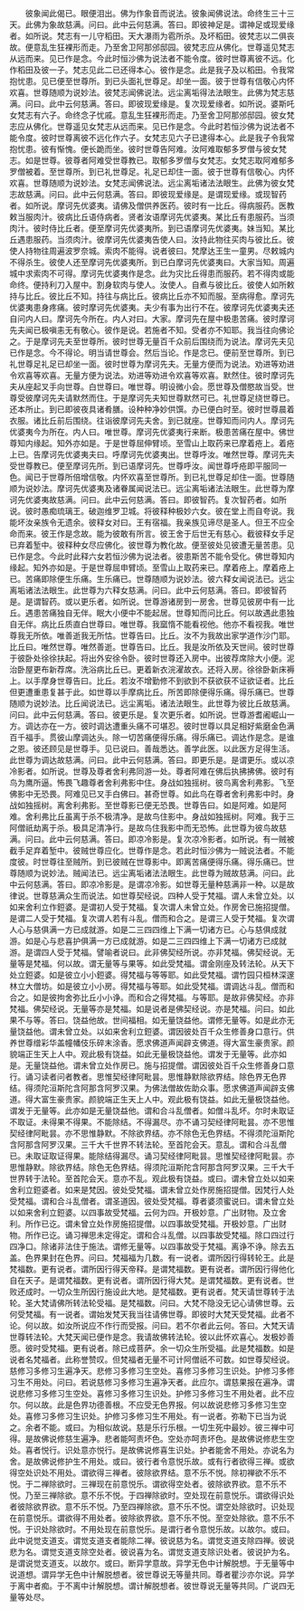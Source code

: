 <!-- { "loadSidebar": true } -->
　　彼象闻此偈已。眼便泪出。佛为作象音而说法。彼象闻佛说法。命终生三十三天。此佛为象故慈满。问曰。此中云何慈满。答曰。即彼神足是。谓神足或现爱缘者。如所说。梵志有一儿守稻田。天大瀑雨为雹所杀。及坏稻田。彼梵志以二俱丧故。便意乱生狂裸形而走。乃至舍卫阿那邠邸园。彼梵志应从佛化。世尊遥见梵志从远而来。见已作是念。今此时恒沙佛为说法者不能令度。彼时世尊离彼不远。化作稻田及彼一子。梵志见此二已还得本心。彼作是念。此是我子及以稻田。令我常抱忧患。见已便至世尊所。到已头面礼世尊足。却坐一面。彼于世尊有信敬心内怀欢喜。世尊随顺为说妙法。彼梵志闻佛说法。远尘离垢得法法眼生。此佛为梵志慈满。问曰。此中云何慈满。答曰。即彼现爱缘是。复次现爱缘者。如所说。婆斯吒女梵志有六子。命终念子忧戚。意乱生狂裸形而走。乃至舍卫阿那邠邸园。彼女梵志应从佛化。世尊遥见女梵志从远而来。见已作是念。今此时若恒沙佛为说法者不能令度。彼时世尊离彼不远化作六子。女梵志见六子已逮得本心。此是我子令我常抱忧患。彼有惭愧。便长跪而坐。彼时世尊告阿难。汝阿难取郁多罗僧与彼女梵志。如是世尊。彼尊者阿难受世尊教已。取郁多罗僧与女梵志。女梵志取阿难郁多罗僧被着。至世尊所。到已礼世尊足。礼足已却住一面。彼于世尊有信敬心。内怀欢喜。世尊随顺为说妙法。女梵志闻佛说法。远尘离垢诸法法眼生。此佛为彼女梵志故慈满。问曰。此中云何慈满。答曰。即彼现爱缘是。是谓现爱缘。或现智药者。如所说。摩诃先优婆夷。请佛及僧供养医药。彼时有一比丘。得病服药。医教敕当服肉汁。彼病比丘语侍病者。贤者汝语摩诃先优婆夷。某比丘有患服药。当须肉汁。彼时侍比丘者。便至摩诃先优婆夷所。到已语摩诃先优婆夷。妹当知。某比丘遇患服药。当须肉汁。彼摩诃先优婆夷告使人曰。汝持此物往买肉与彼比丘。彼使人持物往周遍波罗奈城。索肉不能得。说者彼曰。梵摩达王生一童男。尽敕城内不得杀生。彼使人还至摩诃先优婆夷所。到已白摩诃先优婆夷曰。大家当知。周遍城中求索肉不可得。摩诃先优婆夷作是念。此为灾比丘得患而服药。若不得肉或能命终。便持利刀入屋中。割身软肉与使人。汝使人。自煮与彼比丘。彼使人如所敕持与比丘。彼比丘不知。持往与病比丘。彼病比丘亦不知而服。至病得愈。摩诃先优婆夷患身疼痛。彼时摩诃先优婆夷。夫少有事为出行不在。彼摩诃先优婆夷夫还自问内人曰。摩诃先今所在。内人对曰。大家。摩诃先在屋中极患苦痛。彼时摩诃先夫闻已极嗔恚无有敬心。彼作是说。若施者不知。受者亦不知耶。我当往向佛论之。于是摩诃先夫至世尊所。彼时世尊无量百千众前后围绕而为说法。摩诃先夫见已作是念。今不得论。明当请世尊会。然后当论。作是念已。便前至世尊所。到已礼世尊足礼足已却坐一面。彼时世尊为摩诃先夫。无量方便而为说法。劝进等劝进令欢喜等欢喜。无量方便为说法。劝进等劝进令欢喜等欢喜。默然住。彼时摩诃先夫从座起叉手向世尊。白世尊曰。唯世尊。明设微小会。愿世尊及僧愍故当受。世尊受彼摩诃先夫请默然而住。于是摩诃先夫知世尊默然可已。礼世尊足绕世尊已。还本所止。到已即彼夜具诸肴膳。设种种净妙供馔。办已便白时至。彼时世尊晨着衣服。诸比丘前后围绕。往诣彼摩诃先夫舍。到已就座。世尊知而问内人。摩诃先优婆夷今为所在。内人曰。唯世尊。摩诃先优婆夷行来断。极患苦痛在屋中。佛世尊知内缘起。知外亦如是。于是世尊屈伸臂顷。至雪山上取药来已摩着疮上。着疮上已。告摩诃先优婆夷夫曰。呼摩诃先优婆夷出。世尊呼汝。唯然世尊。摩诃先夫受世尊教已。便至摩诃先所。到已语摩诃先。世尊呼汝。闻世尊呼疮即平服同一色。闻已于世尊所倍增信敬。内怀欢喜至世尊所。到已礼世尊足却住一面。世尊随顺为说妙法。摩诃先优婆夷及诸眷属闻说法已。远尘离垢诸法法眼生。此世尊为摩诃先优婆夷故慈满。问曰。此中云何慈满。答曰。即彼智药。复次智药者。如所说。彼时愚痴琉璃王。破迦维罗卫城。将彼释种极妙六女。彼在堂上而自夸说。我能坏汝亲族令无遗余。彼释女对曰。王有宿福。我亲族见谛尽是圣人。但王不应全命而来。彼王作是念故。能为彼敢有所言。彼王舍于后世无有慈心。截彼释女手足已弃着堑中。彼释种女尽应佛化。彼世尊为教化故。便至彼处见彼遭无量苦患。见已作是念。今此时此释六女若恒沙佛为说法者。彼患斯苦不能令受化。佛世尊知内缘起。知外亦如是。于是世尊屈申臂顷。至雪山上取药来已。摩着疮上。摩着疮上已。苦痛即除便生乐痛。生乐痛已。世尊随顺为说妙法。彼六释女闻说法已。远尘离垢诸法法眼生。此世尊为六释女慈满。问曰。此中云何慈满。答曰。即彼智药是。是谓智药。或以更乐者。如所说。世尊游诸房到一房舍。世尊见彼房中有一比丘。遇患苦痛独自无伴。眠大小便中不能起居。世尊知而问比丘。何以故遇此患独自无伴。病比丘质直白世尊曰。唯世尊。我窳惰不能看视他。他亦不看视我。唯世尊我无所依。唯善逝我无所怙。世尊告曰。比丘。汝不为我故出家学道作沙门耶。比丘曰。唯然世尊。唯然善逝。世尊告曰。比丘。我是汝所依及天世间。彼时世尊于彼卧处徐徐扶起。将出外安徐令卧。彼时世尊还入房中。出彼荐席除大小便。泥治卧屋更布新荐席。洗浴病比丘已。更着新衣浣濯故衣。还将入房。徐徐卧新床褥上。以手摩身世尊告曰。比丘。若汝不增勤修不到欲到不获欲获不证欲证者。比丘但更遭重患复甚于此。如世尊以手摩病比丘。所苦即除便得乐痛。得乐痛已。世尊随顺为说妙法。比丘闻说法已。远尘离垢。诸法法眼生。此世尊为彼比丘故慈满。问曰。此中云何慈满。答曰。彼更乐是。复次更乐者。如所说。世尊游耆阇崛山一方。调达亦在一方。彼时调达遭重头痛不可堪忍。彼时世尊以具足相好紫磨金色满百千福手。贯彼山摩调达头。除一切苦痛便得乐痛。得乐痛已。调达作是念。是谁之恩。彼还顾见是世尊手。见已说曰。善哉悉达。善学此医。以此医方足得生活。此世尊为调达故慈满。问曰。此中云何慈满。答曰。即更乐是。是谓更乐。或以凉冷影者。如所说。世尊及尊者舍利弗同游一处。尊者阿难在佛后执拂拂佛。彼时有鸟为鹰所逼。怖畏飞趣尊者舍利弗影中住。身战如独摇树。彼鸟离舍利弗影。飞至佛影中无恐畏。阿难见已叉手白佛曰。甚奇世尊。如此鸟在尊者舍利弗影中时。身战如独摇树。离舍利弗影。至世尊影已便无恐畏。世尊告曰。如是阿难。如是阿难。舍利弗比丘虽离于杀不极清净。是故鸟住影中。身战如独摇树。阿难。我于三阿僧祇劫离于杀。极具足清净行。是故鸟住我影中而无恐怖。此世尊为彼鸟故慈满。问曰。此中云何慈满。答曰。即凉冷影是。复次凉冷影者。如所说。有一贼被截手足弃着堑中。彼贼世尊应化。世尊作是念。若此时恒沙佛为一贼说法者。不能度彼。时世尊往至贼所。到已彼贼在世尊影中。即离苦痛便得乐痛。得乐痛已。世尊随顺为说妙法。贼闻法已。远尘离垢诸法法眼生。此世尊为贼故慈满。问曰。此中云何慈满。答曰。即凉冷影是。是谓凉冷影。如世尊无量种慈满非一种。以是故律说。世尊慈满众生而说法。如世尊契经说。四种人受于梵福。谓人未曾立处。以如来舍利立作鋀婆。是谓初人受于梵福。复次谓人未曾立处。作房舍已施招提僧。是谓二人受于梵福。复次谓人若有斗乱。僧而和合之。是谓三人受于梵福。复次谓人心与慈俱满一方已成就游。如是二三四四维上下满一切诸方已。心与慈俱成就游。如是心与悲喜护俱满一方已成就游。如是二三四四维上下满一切诸方已成就游。是谓四人受于梵福。譬喻者说曰。此非佛契经所说。亦非梵福。佛契经说。无量等是梵福。何以故。谓无量等与果等。如此受梵福。谓金刚座及转法轮。从天下处立鋀婆。如是彼立小小鋀婆。得梵福与等等耶。如此受梵福。谓竹园只桓林深邃林立大僧坊。如是彼立小小房。得梵福与等耶。如此受梵福。谓调达斗乱。僧而和合之。如是彼拘舍弥比丘小小诤。而和合之得梵福。与等耶。是故非佛契经。亦非梵福。佛契经说。无量等亦是梵福。如是说者是佛契经说。亦是梵福。问曰。如此果不与等。答曰。饶益他故。世间福相。如无量饶益他。谓修无量等。如是此亦无量饶益他。谓未曾立处。以如来舍利立鋀婆。谓因彼处百千众生修善身口意行。供养世尊缯彩华盖幢幡伎乐碎末涂香。愿求佛道声闻辟支佛道。得大富生豪贵家。颜貌端正生天上人中。观此极有饶益。如此无量极饶益他。谓发于无量等。此亦如是。无量饶益他。谓未曾立处作房已。施与招提僧。谓因彼处百千众生修善身口意行。诵习读者问者教者。思惟契经律阿毗昙。思惟静默除欲界结。除色界无色界结。得须陀洹斯陀含阿那含阿罗汉果。为佛法僧故佐助众事。愿求佛道声闻辟支佛道。得大富生豪贵家。颜貌端正生天上人中。观此极有饶益。如此无量极饶益他。谓发于无量等。此亦如是无量饶益他。谓和合斗乱僧者。如僧斗乱坏。尔时未取证不取证。未得果不得果。不能除结。不得漏尽。亦不诵习契经律阿毗昙。亦不思惟契经律阿毗昙。亦不思惟静默。不除欲界结。亦不除色无色界结。不得须陀洹斯陀含阿那含阿罗汉果。三千大千世界不转法轮。至首陀会天。意乱。谓和合斗乱僧已。未取证取证得果。能除结得漏尽。诵习契经律阿毗昙。思惟契经律阿毗昙。亦思惟静默。除欲界结。除色无色界结。得须陀洹斯陀含阿那含阿罗汉果。三千大千世界转于法轮。至首陀会天。意亦不乱。观此极有饶益。或曰。谓未曾立处以如来舍利立鋀婆者。如来是梵因。彼处受梵福。谓未曾立处作房施招提僧。因梵行人处受梵福。谓和合斗乱僧者。谓圣道因。彼处受梵福。尊者婆须蜜说曰。谓未曾立处以如来舍利立鋀婆。以四事故受梵福。云何为四。开极妙意。广出财物。及立舍利。所作已讫。谓未曾立处作房施招提僧。以四事故受梵福。开极妙意。广出财物。所作已讫。诵习禅思未定得定。谓和合斗乱僧。以四事故受梵福。除口四过行四净口。除诸非法住于施法。谓修无量等。以四事故受于梵福。离诤不诤。除去五盖。色界果封在色界。问曰。梵福福为几数。有一说者。谓所因行得转轮王。此是梵福数。更有说者。谓所因行得天帝释。是谓梵福数。更有说者。谓所因行得他化自在天子。是谓梵福数。更有说者。谓所因行得大梵。是谓梵福数。更有说者。世败还成时。一切众生所因行施设此大地。是梵福数。更有说者。梵天请世尊转于法轮。圣大梵请佛所转法轮受福。是梵福数。问曰。大梵不隐没无记心请佛世尊。云何受梵福。有一说者。谓始发梵天我当往请佛世尊。即彼时大梵天受梵福。此者不论。何以故。如汝所说应不作行而受报。问曰。若不尔者此云何。答曰。大梵天请世尊转法轮。大梵天闻已便作是念。我请故佛转法轮。彼以此怀欢喜心。发极妙善愿。彼时受梵福。更有说者。除已成菩萨。余一切众生所受福。此是梵福数。如是说者名梵福者。此称誉赞叹。但梵福者无量不可计阿僧祇不可数。如世尊契经说。慈修习多修习生遍净天。悲修习多修习生空处。喜修习多修习生识处。护修习多修习生不用处。问曰。若说慈修习多修习生遍净天者。此应尔。谓慈果报在遍净。谓说悲修习多修习生空处。喜修习多修习生识处。护修习多修习生不用处者。此不应尔。何以故。此是色界功德善根。不应受无色界报。何以故说悲修习多修习生空处。喜修习多修习生识处。护修习多修习生不用处。有一说者。弥勒下已当为说之。余者不能。或曰。为相似故说。慈是乐行乐根。一切生死中最妙。彼三禅中可得。是故佛说修慈生遍净。悲者能呵责坏色。空处亦呵责坏色。是故佛说修悲生空处。喜者悦行。识处意亦悦行。是故佛说修喜生识处。护者能舍不用处。亦说名为舍。是故佛说修护生不用处。或曰。彼行者令意悦乐故。或有行者欲得三禅。或欲得空处识处不用处。谓欲得三禅者。彼除欲界结。意不乐不悦。除初禅欲不乐不悦。于二禅除欲时。三禅现在前意悦乐。谓欲得空处者。彼除欲界欲。意不乐不悦。乃至三禅除欲。意不乐不悦。于四禅除欲时。空处现在前意悦乐。谓欲得识处者彼除欲界欲。意不乐不悦。乃至四禅除欲。意不乐不悦。谓空处除欲时。识处现在前意悦乐。谓欲得不用处者。彼除欲界欲。意不乐不悦。至空处除欲。意不乐不悦。于识处除欲时。不用处现在前意悦乐。是谓行者令意悦乐故。以故尔。或曰。此中说觉支道支。谓觉支道支者能除二禅。彼说慈为名。谓觉支道支除四禅。彼说悲为名。谓觉支道支除空处者。彼说喜为名。谓觉支道支除识处者。彼说护为名。是谓说觉支道支。以故尔。或曰。断异学意故。异学无色中计解脱想。于无量等中说道想。谓异学无色中计解脱想者。彼世尊说无等量共同。尊者瞿沙亦尔说。异学于离中者痴。于不离中计解脱想。谓计解脱想者。彼世尊说无量等共同。广说四无量等处尽。
